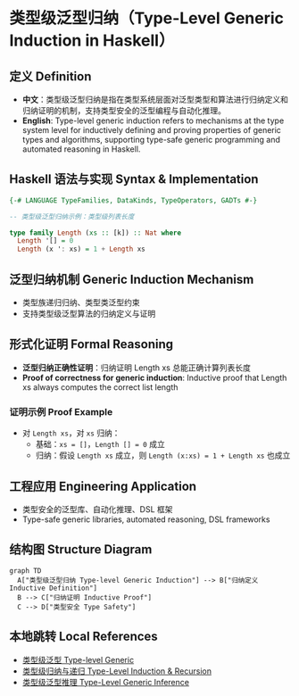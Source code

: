 # 类型级泛型归纳（Type-Level Generic Induction in Haskell）

## 定义 Definition

- **中文**：类型级泛型归纳是指在类型系统层面对泛型类型和算法进行归纳定义和归纳证明的机制，支持类型安全的泛型编程与自动化推理。
- **English**: Type-level generic induction refers to mechanisms at the type system level for inductively defining and proving properties of generic types and algorithms, supporting type-safe generic programming and automated reasoning in Haskell.

## Haskell 语法与实现 Syntax & Implementation

```haskell
{-# LANGUAGE TypeFamilies, DataKinds, TypeOperators, GADTs #-}

-- 类型级泛型归纳示例：类型级列表长度

type family Length (xs :: [k]) :: Nat where
  Length '[] = 0
  Length (x ': xs) = 1 + Length xs
```

## 泛型归纳机制 Generic Induction Mechanism

- 类型族递归归纳、类型类泛型约束
- 支持类型级泛型算法的归纳定义与证明

## 形式化证明 Formal Reasoning

- **泛型归纳正确性证明**：归纳证明 Length xs 总能正确计算列表长度
- **Proof of correctness for generic induction**: Inductive proof that Length xs always computes the correct list length

### 证明示例 Proof Example

- 对 `Length xs`，对 `xs` 归纳：
  - 基础：`xs = []`，`Length [] = 0` 成立
  - 归纳：假设 `Length xs` 成立，则 `Length (x:xs) = 1 + Length xs` 也成立

## 工程应用 Engineering Application

- 类型安全的泛型库、自动化推理、DSL 框架
- Type-safe generic libraries, automated reasoning, DSL frameworks

## 结构图 Structure Diagram

```mermaid
graph TD
  A["类型级泛型归纳 Type-level Generic Induction"] --> B["归纳定义 Inductive Definition"]
  B --> C["归纳证明 Inductive Proof"]
  C --> D["类型安全 Type Safety"]
```

## 本地跳转 Local References

- [类型级泛型 Type-level Generic](../24-Type-Level-Generic/01-Type-Level-Generic-in-Haskell.md)
- [类型级归纳与递归 Type-Level Induction & Recursion](../23-Type-Level-Induction/01-Type-Level-Induction-in-Haskell.md)
- [类型级泛型推理 Type-Level Generic Inference](../43-Type-Level-Generic-Inference/01-Type-Level-Generic-Inference-in-Haskell.md)
